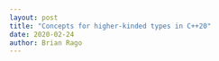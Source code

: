 ```yaml
---
layout: post
title: "Concepts for higher-kinded types in C++20"
date: 2020-02-24
author: Brian Rago
---
```

